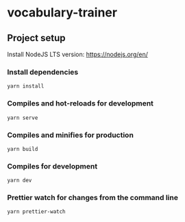 # vocabulary-trainer

## Project setup
Install NodeJS LTS version: https://nodejs.org/en/
### Install dependencies
```
yarn install
```
### Compiles and hot-reloads for development
```
yarn serve
```
### Compiles and minifies for production
```
yarn build
```
### Compiles for development
```
yarn dev
```
### Prettier watch for changes from the command line
```
yarn prettier-watch
```
